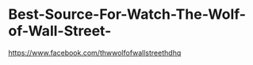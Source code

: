 Best-Source-For-Watch-The-Wolf-of-Wall-Street-
==============================================

https://www.facebook.com/thwwolfofwallstreethdhq
